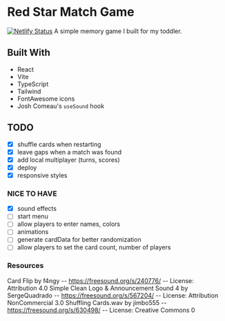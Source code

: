 # Red Star Match Game

[![Netlify Status](https://api.netlify.com/api/v1/badges/8931b61a-4273-4b57-8c70-335fba44b9d8/deploy-status)](https://app.netlify.com/sites/redstarmatch/deploys)
A simple memory game I built for my toddler.

## Built With

- React
- Vite
- TypeScript
- Tailwind
- FontAwesome icons
- Josh Comeau's `useSound` hook

## TODO

- [x] shuffle cards when restarting
- [x] leave gaps when a match was found
- [x] add local multiplayer (turns, scores)
- [x] deploy
- [x] responsive styles

### NICE TO HAVE

- [x] sound effects
- [ ] start menu
- [ ] allow players to enter names, colors
- [ ] animations
- [ ] generate cardData for better randomization
- [ ] allow players to set the card count, number of players

### Resources

Card Flip by f4ngy -- https://freesound.org/s/240776/ -- License: Attribution 4.0
Simple Clean Logo & Announcement Sound 4 by SergeQuadrado -- https://freesound.org/s/567204/ -- License: Attribution NonCommercial 3.0
Shuffling Cards.wav by jimbo555 -- https://freesound.org/s/630498/ -- License: Creative Commons 0
